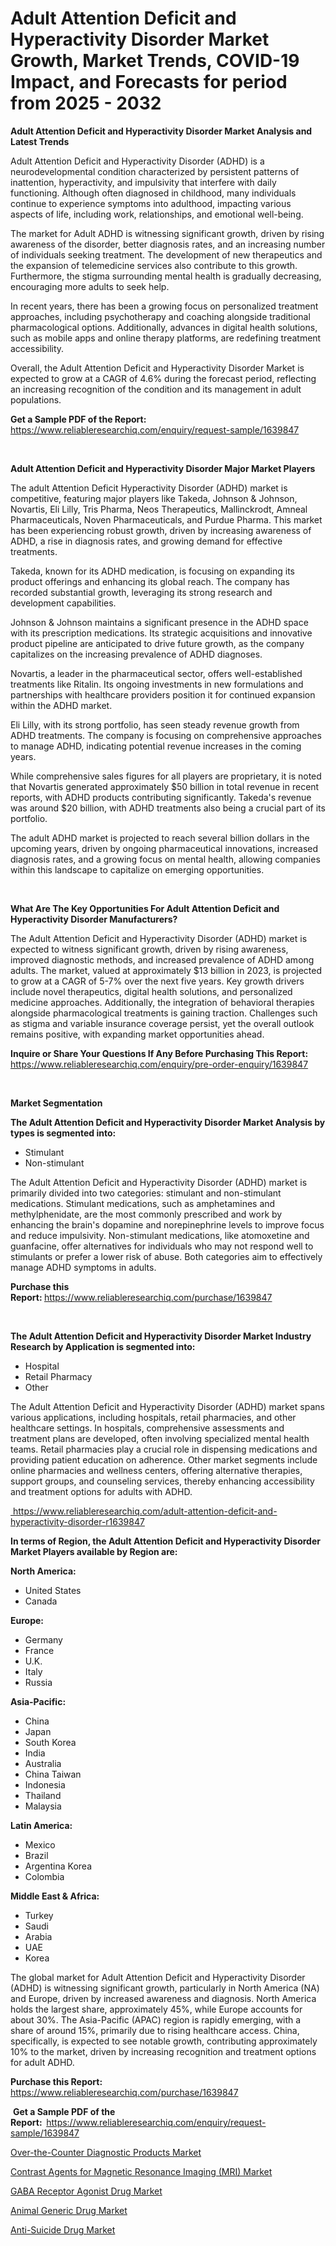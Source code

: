 <p><h1>Adult Attention Deficit and Hyperactivity Disorder Market Growth, Market Trends, COVID-19 Impact, and Forecasts for period from 2025 - 2032</h1></p><p><strong>Adult Attention Deficit and Hyperactivity Disorder Market Analysis and Latest Trends</strong></p>
<p><p>Adult Attention Deficit and Hyperactivity Disorder (ADHD) is a neurodevelopmental condition characterized by persistent patterns of inattention, hyperactivity, and impulsivity that interfere with daily functioning. Although often diagnosed in childhood, many individuals continue to experience symptoms into adulthood, impacting various aspects of life, including work, relationships, and emotional well-being. </p><p>The market for Adult ADHD is witnessing significant growth, driven by rising awareness of the disorder, better diagnosis rates, and an increasing number of individuals seeking treatment. The development of new therapeutics and the expansion of telemedicine services also contribute to this growth. Furthermore, the stigma surrounding mental health is gradually decreasing, encouraging more adults to seek help.</p><p>In recent years, there has been a growing focus on personalized treatment approaches, including psychotherapy and coaching alongside traditional pharmacological options. Additionally, advances in digital health solutions, such as mobile apps and online therapy platforms, are redefining treatment accessibility.</p><p>Overall, the Adult Attention Deficit and Hyperactivity Disorder Market is expected to grow at a CAGR of 4.6% during the forecast period, reflecting an increasing recognition of the condition and its management in adult populations.</p></p>
<p><strong>Get a Sample PDF of the Report:&nbsp;</strong> <a href="https://www.reliableresearchiq.com/enquiry/request-sample/1639847?utm_campaign=99&utm_medium=2&utm_source=Github&utm_content=ia&utm_term=09032025&utm_id=adult-attention-deficit-and-hyperactivity-disorder">https://www.reliableresearchiq.com/enquiry/request-sample/1639847</a></p>
<p>&nbsp;</p>
<p><strong>Adult Attention Deficit and Hyperactivity Disorder Major Market Players</strong></p>
<p><p>The adult Attention Deficit Hyperactivity Disorder (ADHD) market is competitive, featuring major players like Takeda, Johnson & Johnson, Novartis, Eli Lilly, Tris Pharma, Neos Therapeutics, Mallinckrodt, Amneal Pharmaceuticals, Noven Pharmaceuticals, and Purdue Pharma. This market has been experiencing robust growth, driven by increasing awareness of ADHD, a rise in diagnosis rates, and growing demand for effective treatments.</p><p>Takeda, known for its ADHD medication, is focusing on expanding its product offerings and enhancing its global reach. The company has recorded substantial growth, leveraging its strong research and development capabilities.</p><p>Johnson & Johnson maintains a significant presence in the ADHD space with its prescription medications. Its strategic acquisitions and innovative product pipeline are anticipated to drive future growth, as the company capitalizes on the increasing prevalence of ADHD diagnoses.</p><p>Novartis, a leader in the pharmaceutical sector, offers well-established treatments like Ritalin. Its ongoing investments in new formulations and partnerships with healthcare providers position it for continued expansion within the ADHD market.</p><p>Eli Lilly, with its strong portfolio, has seen steady revenue growth from ADHD treatments. The company is focusing on comprehensive approaches to manage ADHD, indicating potential revenue increases in the coming years.</p><p>While comprehensive sales figures for all players are proprietary, it is noted that Novartis generated approximately $50 billion in total revenue in recent reports, with ADHD products contributing significantly. Takeda's revenue was around $20 billion, with ADHD treatments also being a crucial part of its portfolio.</p><p>The adult ADHD market is projected to reach several billion dollars in the upcoming years, driven by ongoing pharmaceutical innovations, increased diagnosis rates, and a growing focus on mental health, allowing companies within this landscape to capitalize on emerging opportunities.</p></p>
<p>&nbsp;</p>
<p><strong>What Are The Key Opportunities For Adult Attention Deficit and Hyperactivity Disorder Manufacturers?</strong></p>
<p><p>The Adult Attention Deficit and Hyperactivity Disorder (ADHD) market is expected to witness significant growth, driven by rising awareness, improved diagnostic methods, and increased prevalence of ADHD among adults. The market, valued at approximately $13 billion in 2023, is projected to grow at a CAGR of 5-7% over the next five years. Key growth drivers include novel therapeutics, digital health solutions, and personalized medicine approaches. Additionally, the integration of behavioral therapies alongside pharmacological treatments is gaining traction. Challenges such as stigma and variable insurance coverage persist, yet the overall outlook remains positive, with expanding market opportunities ahead.</p></p>
<p><strong>Inquire or Share Your Questions If Any Before Purchasing This Report:</strong> <a href="https://www.reliableresearchiq.com/enquiry/pre-order-enquiry/1639847?utm_campaign=99&utm_medium=2&utm_source=Github&utm_content=ia&utm_term=09032025&utm_id=adult-attention-deficit-and-hyperactivity-disorder">https://www.reliableresearchiq.com/enquiry/pre-order-enquiry/1639847</a></p>
<p>&nbsp;</p>
<p><strong>Market Segmentation</strong></p>
<p><strong>The Adult Attention Deficit and Hyperactivity Disorder Market Analysis by types is segmented into:</strong></p>
<p><ul><li>Stimulant</li><li>Non-stimulant</li></ul></p>
<p><p>The Adult Attention Deficit and Hyperactivity Disorder (ADHD) market is primarily divided into two categories: stimulant and non-stimulant medications. Stimulant medications, such as amphetamines and methylphenidate, are the most commonly prescribed and work by enhancing the brain's dopamine and norepinephrine levels to improve focus and reduce impulsivity. Non-stimulant medications, like atomoxetine and guanfacine, offer alternatives for individuals who may not respond well to stimulants or prefer a lower risk of abuse. Both categories aim to effectively manage ADHD symptoms in adults.</p></p>
<p><strong>Purchase this Report:&nbsp;</strong><a href="https://www.reliableresearchiq.com/purchase/1639847?utm_campaign=99&utm_medium=2&utm_source=Github&utm_content=ia&utm_term=09032025&utm_id=adult-attention-deficit-and-hyperactivity-disorder">https://www.reliableresearchiq.com/purchase/1639847</a></p>
<p>&nbsp;</p>
<p><strong>The Adult Attention Deficit and Hyperactivity Disorder Market Industry Research by Application is segmented into:</strong></p>
<p><ul><li>Hospital</li><li>Retail Pharmacy</li><li>Other</li></ul></p>
<p><p>The Adult Attention Deficit and Hyperactivity Disorder (ADHD) market spans various applications, including hospitals, retail pharmacies, and other healthcare settings. In hospitals, comprehensive assessments and treatment plans are developed, often involving specialized mental health teams. Retail pharmacies play a crucial role in dispensing medications and providing patient education on adherence. Other market segments include online pharmacies and wellness centers, offering alternative therapies, support groups, and counseling services, thereby enhancing accessibility and treatment options for adults with ADHD.</p></p>
<p><a href="https://www.reliableresearchiq.com/adult-attention-deficit-and-hyperactivity-disorder-r1639847?utm_campaign=99&utm_medium=2&utm_source=Github&utm_content=ia&utm_term=09032025&utm_id=adult-attention-deficit-and-hyperactivity-disorder">&nbsp;https://www.reliableresearchiq.com/adult-attention-deficit-and-hyperactivity-disorder-r1639847</a></p>
<p><strong>In terms of Region, the Adult Attention Deficit and Hyperactivity Disorder Market Players available by Region are:</strong></p>
<p>
    <p> <strong> North America: </strong>
        <ul>
            <li>United States</li>
            <li>Canada</li>
        </ul>
        </p> 
    <p> <strong> Europe: </strong>
        <ul>
            <li>Germany</li>
            <li>France</li>
            <li>U.K.</li>
            <li>Italy</li>
            <li>Russia</li>
        </ul>
        </p> 
    <p> <strong> Asia-Pacific: </strong>
        <ul>
            <li>China</li>
            <li>Japan</li>
            <li>South Korea</li>
            <li>India</li>
            <li>Australia</li>
            <li>China Taiwan</li>
            <li>Indonesia</li>
            <li>Thailand</li>
            <li>Malaysia</li>
        </ul>
        </p> 
    <p> <strong> Latin America: </strong>
        <ul>
            <li>Mexico</li>
            <li>Brazil</li>
            <li>Argentina Korea</li>
            <li>Colombia</li>
        </ul>
        </p> 
    <p> <strong> Middle East & Africa: </strong>
        <ul>
            <li>Turkey</li>
            <li>Saudi</li>
            <li>Arabia</li>
            <li>UAE</li>
            <li>Korea</li>
        </ul>
    </p>
    </p>
<p><p>The global market for Adult Attention Deficit and Hyperactivity Disorder (ADHD) is witnessing significant growth, particularly in North America (NA) and Europe, driven by increased awareness and diagnosis. North America holds the largest share, approximately 45%, while Europe accounts for about 30%. The Asia-Pacific (APAC) region is rapidly emerging, with a share of around 15%, primarily due to rising healthcare access. China, specifically, is expected to see notable growth, contributing approximately 10% to the market, driven by increasing recognition and treatment options for adult ADHD.</p></p>
<p><strong>Purchase this Report: </strong><a href="https://www.reliableresearchiq.com/purchase/1639847?utm_campaign=99&utm_medium=2&utm_source=Github&utm_content=ia&utm_term=09032025&utm_id=adult-attention-deficit-and-hyperactivity-disorder">https://www.reliableresearchiq.com/purchase/1639847</a></p>
<p>&nbsp;<strong>Get a Sample PDF of the Report:&nbsp;&nbsp;</strong><a href="https://www.reliableresearchiq.com/enquiry/request-sample/1639847?utm_campaign=99&utm_medium=2&utm_source=Github&utm_content=ia&utm_term=09032025&utm_id=adult-attention-deficit-and-hyperactivity-disorder">https://www.reliableresearchiq.com/enquiry/request-sample/1639847</a></p>
<p><strong></strong></p>
<p><p><a href="https://github.com/akaalahk/Market-Research-Report-List-1/blob/main/over-the-counter-diagnostic-products-market.md?utm_campaign=99&utm_medium=2&utm_source=Github&utm_content=ia&utm_term=09032025&utm_id=adult-attention-deficit-and-hyperactivity-disorder">Over-the-Counter Diagnostic Products Market</a></p><p><a href="https://github.com/petbigbeepjn/Market-Research-Report-List-1/blob/main/contrast-agents-for-magnetic-resonance-imaging-mri-market.md?utm_campaign=99&utm_medium=2&utm_source=Github&utm_content=ia&utm_term=09032025&utm_id=adult-attention-deficit-and-hyperactivity-disorder">Contrast Agents for Magnetic Resonance Imaging (MRI) Market</a></p><p><a href="https://github.com/penglatilles/Market-Research-Report-List-1/blob/main/gaba-receptor-agonist-drug-market.md?utm_campaign=99&utm_medium=2&utm_source=Github&utm_content=ia&utm_term=09032025&utm_id=adult-attention-deficit-and-hyperactivity-disorder">GABA Receptor Agonist Drug Market</a></p><p><a href="https://github.com/dmitriyvo6rog/Market-Research-Report-List-1/blob/main/animal-generic-drug-market.md?utm_campaign=99&utm_medium=2&utm_source=Github&utm_content=ia&utm_term=09032025&utm_id=adult-attention-deficit-and-hyperactivity-disorder">Animal Generic Drug Market</a></p><p><a href="https://github.com/hartsockdonnette82/Market-Research-Report-List-1/blob/main/anti-suicide-drug-market.md?utm_campaign=99&utm_medium=2&utm_source=Github&utm_content=ia&utm_term=09032025&utm_id=adult-attention-deficit-and-hyperactivity-disorder">Anti-Suicide Drug Market</a></p></p>